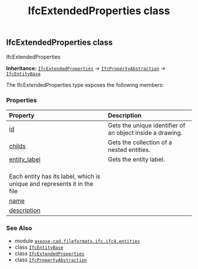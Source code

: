 ﻿---
title: IfcExtendedProperties class
second_title: Aspose.CAD for Python via .NET API References
description: 
type: docs
weight: 2420
url: /python-net/aspose.cad.fileformats.ifc.ifc4.entities/ifcextendedproperties/
is_root: false
---

## IfcExtendedProperties class

IfcExtendedProperties



**Inheritance:** [`IfcExtendedProperties`](/cad/python-net/aspose.cad.fileformats.ifc.ifc4.entities/ifcextendedproperties) → 
[`IfcPropertyAbstraction`](/cad/python-net/aspose.cad.fileformats.ifc.ifc4.entities/ifcpropertyabstraction) → 
[`IfcEntityBase`](/cad/python-net/aspose.cad.fileformats.ifc/ifcentitybase)



The IfcExtendedProperties type exposes the following members:

### Properties
| Property | Description |
| :- | :- |
| [id](/cad/python-net/aspose.cad.fileformats.ifc.ifc4.entities/ifcextendedproperties/id) | Gets the unique identifier of an object inside a drawing. |
| [childs](/cad/python-net/aspose.cad.fileformats.ifc.ifc4.entities/ifcextendedproperties/childs) | Gets the collection of a nested entities. |
| [entity_label](/cad/python-net/aspose.cad.fileformats.ifc.ifc4.entities/ifcextendedproperties/entity_label) | Gets the entity label.<br/>Each entity has its label, which is unique and represents it in the file |
| [name](/cad/python-net/aspose.cad.fileformats.ifc.ifc4.entities/ifcextendedproperties/name) |  |
| [description](/cad/python-net/aspose.cad.fileformats.ifc.ifc4.entities/ifcextendedproperties/description) |  |



### See Also
* module [`aspose.cad.fileformats.ifc.ifc4.entities`](..)
* class [`IfcEntityBase`](/cad/python-net/aspose.cad.fileformats.ifc/ifcentitybase)
* class [`IfcExtendedProperties`](/cad/python-net/aspose.cad.fileformats.ifc.ifc4.entities/ifcextendedproperties)
* class [`IfcPropertyAbstraction`](/cad/python-net/aspose.cad.fileformats.ifc.ifc4.entities/ifcpropertyabstraction)
